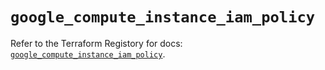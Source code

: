 # `google_compute_instance_iam_policy`

Refer to the Terraform Registory for docs: [`google_compute_instance_iam_policy`](https://registry.terraform.io/providers/hashicorp/google-beta/4.77.0/docs/resources/google_compute_instance_iam_policy).
